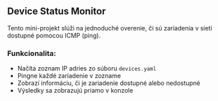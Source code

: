 ## Device Status Monitor

Tento mini-projekt slúži na jednoduché overenie, či sú zariadenia v sieti dostupné pomocou ICMP (ping).

### Funkcionalita:
- Načíta zoznam IP adries zo súboru `devices.yaml`
- Pingne každé zariadenie v zozname
- Zobrazí informáciu, či je zariadenie dostupné alebo nedostupné
- Výsledky sa zobrazujú priamo v konzole

